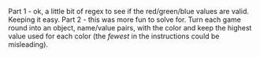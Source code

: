 Part 1 - ok, a little bit of regex to see if the red/green/blue values are valid.  Keeping it easy.
Part 2 - this was more fun to solve for.  Turn each game round into an object, name/value pairs, with the color and keep the highest value used for each color (the _fewest_ in the instructions could be misleading).